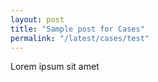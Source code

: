 ```yaml
---
layout: post
title: "Sample post for Cases"
permalink: "/latest/cases/test"
---
```

Lorem ipsum sit amet
